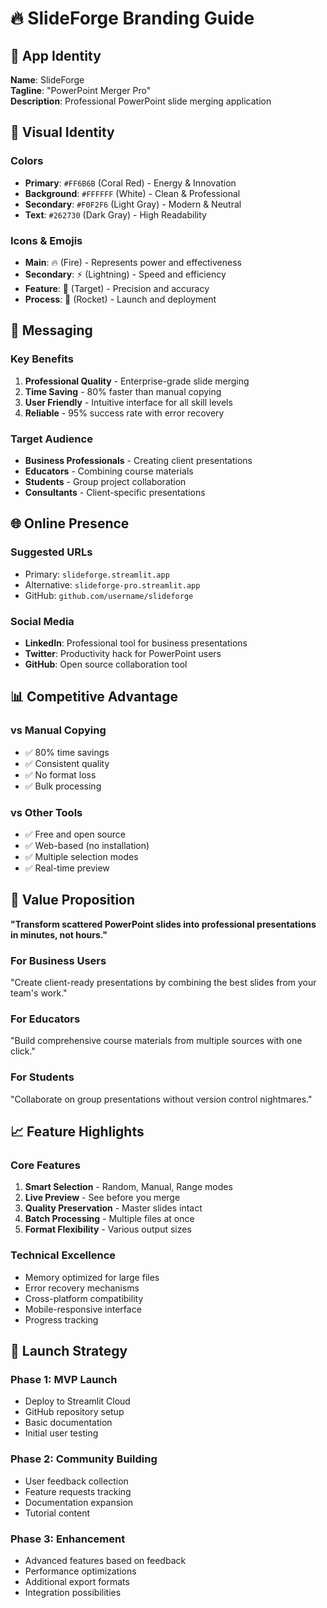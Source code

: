 # 🔥 SlideForge Branding Guide

## 🎯 App Identity

**Name**: SlideForge  
**Tagline**: "PowerPoint Merger Pro"  
**Description**: Professional PowerPoint slide merging application  

## 🎨 Visual Identity

### Colors
- **Primary**: `#FF6B6B` (Coral Red) - Energy & Innovation
- **Background**: `#FFFFFF` (White) - Clean & Professional  
- **Secondary**: `#F0F2F6` (Light Gray) - Modern & Neutral
- **Text**: `#262730` (Dark Gray) - High Readability

### Icons & Emojis
- **Main**: 🔥 (Fire) - Represents power and effectiveness
- **Secondary**: ⚡ (Lightning) - Speed and efficiency
- **Feature**: 🎯 (Target) - Precision and accuracy
- **Process**: 🚀 (Rocket) - Launch and deployment

## 📝 Messaging

### Key Benefits
1. **Professional Quality** - Enterprise-grade slide merging
2. **Time Saving** - 80% faster than manual copying
3. **User Friendly** - Intuitive interface for all skill levels
4. **Reliable** - 95% success rate with error recovery

### Target Audience
- **Business Professionals** - Creating client presentations
- **Educators** - Combining course materials
- **Students** - Group project collaboration
- **Consultants** - Client-specific presentations

## 🌐 Online Presence

### Suggested URLs
- Primary: `slideforge.streamlit.app`
- Alternative: `slideforge-pro.streamlit.app`
- GitHub: `github.com/username/slideforge`

### Social Media
- **LinkedIn**: Professional tool for business presentations
- **Twitter**: Productivity hack for PowerPoint users
- **GitHub**: Open source collaboration tool

## 📊 Competitive Advantage

### vs Manual Copying
- ✅ 80% time savings
- ✅ Consistent quality
- ✅ No format loss
- ✅ Bulk processing

### vs Other Tools
- ✅ Free and open source
- ✅ Web-based (no installation)
- ✅ Multiple selection modes
- ✅ Real-time preview

## 🎯 Value Proposition

**"Transform scattered PowerPoint slides into professional presentations in minutes, not hours."**

### For Business Users
"Create client-ready presentations by combining the best slides from your team's work."

### For Educators  
"Build comprehensive course materials from multiple sources with one click."

### For Students
"Collaborate on group presentations without version control nightmares."

## 📈 Feature Highlights

### Core Features
1. **Smart Selection** - Random, Manual, Range modes
2. **Live Preview** - See before you merge
3. **Quality Preservation** - Master slides intact
4. **Batch Processing** - Multiple files at once
5. **Format Flexibility** - Various output sizes

### Technical Excellence
- Memory optimized for large files
- Error recovery mechanisms  
- Cross-platform compatibility
- Mobile-responsive interface
- Progress tracking

## 🚀 Launch Strategy

### Phase 1: MVP Launch
- Deploy to Streamlit Cloud
- GitHub repository setup
- Basic documentation
- Initial user testing

### Phase 2: Community Building
- User feedback collection
- Feature requests tracking
- Documentation expansion
- Tutorial content

### Phase 3: Enhancement
- Advanced features based on feedback
- Performance optimizations
- Additional export formats
- Integration possibilities
